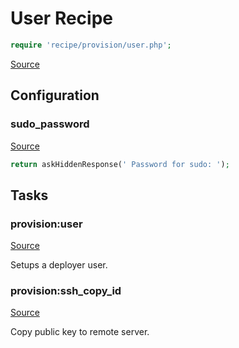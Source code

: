 <!-- DO NOT EDIT THIS FILE! -->
<!-- Instead edit recipe/provision/user.php -->
<!-- Then run bin/docgen -->

# User Recipe

```php
require 'recipe/provision/user.php';
```

[Source](/recipe/provision/user.php)


## Configuration
### sudo_password
[Source](https://github.com/deployphp/deployer/blob/master/recipe/provision/user.php#L7)



```php title="Default value"
return askHiddenResponse(' Password for sudo: ');
```



## Tasks

### provision:user
[Source](https://github.com/deployphp/deployer/blob/master/recipe/provision/user.php#L13)

Setups a deployer user.




### provision:ssh_copy_id
[Source](https://github.com/deployphp/deployer/blob/master/recipe/provision/user.php#L59)

Copy public key to remote server.




